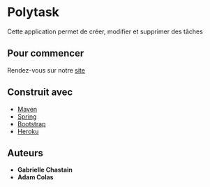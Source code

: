 # Polytask

Cette application permet de créer, modifier et supprimer des tâches 

## Pour commencer

Rendez-vous sur notre [site](https://spring-colas-chastain.herokuapp.com/)


## Construit avec

* [Maven](https://maven.apache.org/)
* [Spring](https://spring.io)
* [Bootstrap](https://getbootstrap.com)
* [Heroku](https://www.heroku.com/)


## Auteurs

* **Gabrielle Chastain**
* **Adam Colas**


